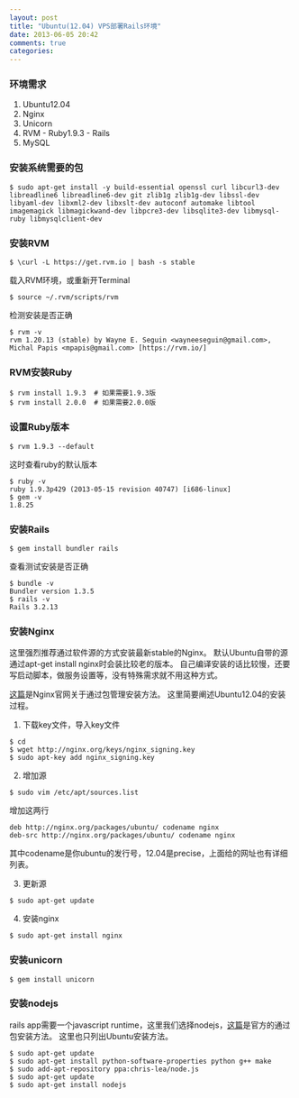```yaml
---
layout: post
title: "Ubuntu(12.04) VPS部署Rails环境"
date: 2013-06-05 20:42
comments: true
categories: 
---
```


### 环境需求
1. Ubuntu12.04
2. Nginx
3. Unicorn
4. RVM - Ruby1.9.3 - Rails
5. MySQL

### 安装系统需要的包

```
$ sudo apt-get install -y build-essential openssl curl libcurl3-dev libreadline6 libreadline6-dev git zlib1g zlib1g-dev libssl-dev libyaml-dev libxml2-dev libxslt-dev autoconf automake libtool imagemagick libmagickwand-dev libpcre3-dev libsqlite3-dev libmysql-ruby libmysqlclient-dev
```

### 安装RVM
```
$ \curl -L https://get.rvm.io | bash -s stable
```
载入RVM环境，或重新开Terminal
```
$ source ~/.rvm/scripts/rvm
```
检测安装是否正确
```
$ rvm -v
rvm 1.20.13 (stable) by Wayne E. Seguin <wayneeseguin@gmail.com>, Michal Papis <mpapis@gmail.com> [https://rvm.io/]
```

### RVM安装Ruby
```
$ rvm install 1.9.3  # 如果需要1.9.3版
$ rvm install 2.0.0  # 如果需要2.0.0版
```

### 设置Ruby版本
```
$ rvm 1.9.3 --default
```
这时查看ruby的默认版本
```
$ ruby -v
ruby 1.9.3p429 (2013-05-15 revision 40747) [i686-linux]
$ gem -v
1.8.25
```

### 安装Rails
```
$ gem install bundler rails
```
查看测试安装是否正确
```
$ bundle -v
Bundler version 1.3.5
$ rails -v
Rails 3.2.13
```

### 安装Nginx
这里强烈推荐通过软件源的方式安装最新stable的Nginx。
默认Ubuntu自带的源通过apt-get install nginx时会装比较老的版本。
自己编译安装的话比较慢，还要写启动脚本，做服务设置等，没有特殊需求就不用这种方式。

[这篇](http://nginx.org/en/linux_packages.html)是Nginx官网关于通过包管理安装方法。
这里简要阐述Ubuntu12.04的安装过程。

1. 下载key文件，导入key文件
```
$ cd
$ wget http://nginx.org/keys/nginx_signing.key
$ sudo apt-key add nginx_signing.key
```

2. 增加源
```
$ sudo vim /etc/apt/sources.list
```
增加这两行
```
deb http://nginx.org/packages/ubuntu/ codename nginx
deb-src http://nginx.org/packages/ubuntu/ codename nginx
```
其中codename是你ubuntu的发行号，12.04是precise，上面给的网址也有详细列表。

3. 更新源
```
$ sudo apt-get update
```

4. 安装nginx
```
$ sudo apt-get install nginx
```

### 安装unicorn
```
$ gem install unicorn
```

### 安装nodejs
rails app需要一个javascript runtime，这里我们选择nodejs，[这篇](https://github.com/joyent/node/wiki/Installing-Node.js-via-package-manager)是官方的通过包安装方法。
这里也只列出Ubuntu安装方法。
```
$ sudo apt-get update
$ sudo apt-get install python-software-properties python g++ make
$ sudo add-apt-repository ppa:chris-lea/node.js
$ sudo apt-get update
$ sudo apt-get install nodejs
```
